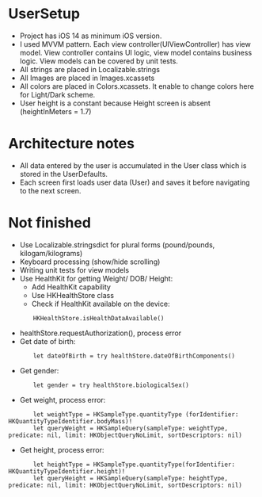 # UserSetup

- Project has iOS 14 as minimum iOS version.
- I used MVVM pattern. Each view controller(UIViewController) has view model. 
  View controller contains UI logic, view model contains business logic. View models can be covered by unit tests.
- All strings are placed in Localizable.strings
- All Images are placed in Images.xcassets
- All colors are placed in Colors.xcassets. It enable to change colors here for Light/Dark scheme.
- User height is a constant because Height screen is absent (heightInMeters = 1.7) 

# Architecture notes
- All data entered by the user is accumulated in the User class which is stored in the UserDefaults.
- Each screen first loads user data (User) and saves it before navigating to the next screen.

# Not finished
- Use Localizable.stringsdict for plural forms (pound/pounds, kilogam/kilograms)
- Keyboard processing (show/hide scrolling)
- Writing unit tests for view models
- Use HealthKit for getting Weight/ DOB/ Height:
   * Add HealthKit capability
   * Use HKHealthStore class
   * Check if HealthKit available on the device:
```
       HKHealthStore.isHealthDataAvailable()
```
   * healthStore.requestAuthorization(), process error
   * Get date of birth:
```
       let dateOfBirth = try healthStore.dateOfBirthComponents()
```
   * Get gender:
```
       let gender = try healthStore.biologicalSex()
```
   * Get weight, process error:
```
       let weightType = HKSampleType.quantityType (forIdentifier: HKQuantityTypeIdentifier.bodyMass)!
       let queryWeight = HKSampleQuery(sampleType: weightType, predicate: nil, limit: HKObjectQueryNoLimit, sortDescriptors: nil)
```
   * Get height, process error:
```
       let heightType = HKSampleType.quantityType(forIdentifier: HKQuantityTypeIdentifier.height)!
       let queryHeight = HKSampleQuery(sampleType: heightType, predicate: nil, limit: HKObjectQueryNoLimit, sortDescriptors: nil)
```


